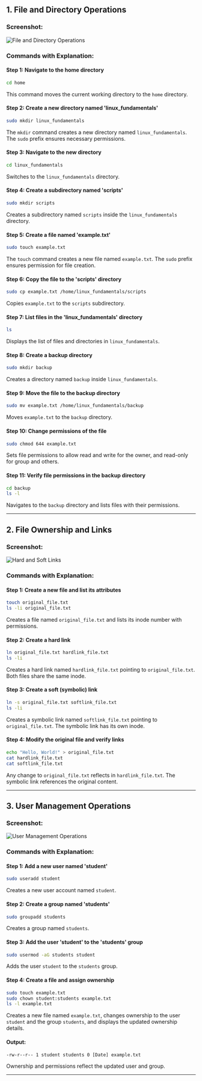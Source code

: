 

## 1. File and Directory Operations

### Screenshot:
![File and Directory Operations](/AssignmentLinux/filedirectoryoperations.png)

### Commands with Explanation:

#### Step 1: Navigate to the home directory
```bash
cd home
```
This command moves the current working directory to the `home` directory.

#### Step 2: Create a new directory named 'linux_fundamentals'
```bash
sudo mkdir linux_fundamentals
```
The `mkdir` command creates a new directory named `linux_fundamentals`. The `sudo` prefix ensures necessary permissions.

#### Step 3: Navigate to the new directory
```bash
cd linux_fundamentals
```
Switches to the `linux_fundamentals` directory.

#### Step 4: Create a subdirectory named 'scripts'
```bash
sudo mkdir scripts
```
Creates a subdirectory named `scripts` inside the `linux_fundamentals` directory.

#### Step 5: Create a file named 'example.txt'
```bash
sudo touch example.txt
```
The `touch` command creates a new file named `example.txt`. The `sudo` prefix ensures permission for file creation.

#### Step 6: Copy the file to the 'scripts' directory
```bash
sudo cp example.txt /home/linux_fundamentals/scripts
```
Copies `example.txt` to the `scripts` subdirectory.

#### Step 7: List files in the 'linux_fundamentals' directory
```bash
ls
```
Displays the list of files and directories in `linux_fundamentals`.

#### Step 8: Create a backup directory
```bash
sudo mkdir backup
```
Creates a directory named `backup` inside `linux_fundamentals`.

#### Step 9: Move the file to the backup directory
```bash
sudo mv example.txt /home/linux_fundamentals/backup
```
Moves `example.txt` to the `backup` directory.

#### Step 10: Change permissions of the file
```bash
sudo chmod 644 example.txt
```
Sets file permissions to allow read and write for the owner, and read-only for group and others.

#### Step 11: Verify file permissions in the backup directory
```bash
cd backup
ls -l
```
Navigates to the `backup` directory and lists files with their permissions.

---

## 2. File Ownership and Links

### Screenshot:
![Hard and Soft Links](/AssignmentLinux/Fileodification.png)

### Commands with Explanation:

#### Step 1: Create a new file and list its attributes
```bash
touch original_file.txt
ls -li original_file.txt
```
Creates a file named `original_file.txt` and lists its inode number with permissions.

#### Step 2: Create a hard link
```bash
ln original_file.txt hardlink_file.txt
ls -li
```
Creates a hard link named `hardlink_file.txt` pointing to `original_file.txt`. Both files share the same inode.

#### Step 3: Create a soft (symbolic) link
```bash
ln -s original_file.txt softlink_file.txt
ls -li
```
Creates a symbolic link named `softlink_file.txt` pointing to `original_file.txt`. The symbolic link has its own inode.

#### Step 4: Modify the original file and verify links
```bash
echo "Hello, World!" > original_file.txt
cat hardlink_file.txt
cat softlink_file.txt
```
Any change to `original_file.txt` reflects in `hardlink_file.txt`. The symbolic link references the original content.

---

## 3. User Management Operations

### Screenshot:
![User Management Operations](/AssignmentLinux/useraddmodify.png)

### Commands with Explanation:

#### Step 1: Add a new user named 'student'
```bash
sudo useradd student
```
Creates a new user account named `student`.

#### Step 2: Create a group named 'students'
```bash
sudo groupadd students
```
Creates a group named `students`.

#### Step 3: Add the user 'student' to the 'students' group
```bash
sudo usermod -aG students student
```
Adds the user `student` to the `students` group.

#### Step 4: Create a file and assign ownership
```bash
sudo touch example.txt
sudo chown student:students example.txt
ls -l example.txt
```
Creates a new file named `example.txt`, changes ownership to the user `student` and the group `students`, and displays the updated ownership details.

#### Output:
```plaintext
-rw-r--r-- 1 student students 0 [Date] example.txt
```
Ownership and permissions reflect the updated user and group.

---
```